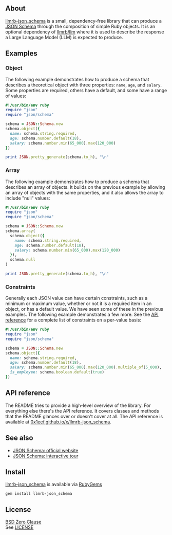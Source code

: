 ## About

[llmrb-json_schema](https://github.com/llmrb/json-schema)
is a small, dependency-free library that can produce a
[JSON Schema](https://json-schema.org/overview/what-is-jsonschema)
through the composition of simple Ruby objects. It is an optional
dependency of
[llmrb/llm](https://github.com/llmrb/llm)
where it is used to describe the response a Large Language Model
(LLM) is expected to produce.

## Examples

### Object

The following example demonstrates how to produce a schema that
describes a theoretical object with three properties: `name`, `age`,
and `salary`. Some properties are required, others have a default, and
some have a range of values:

```ruby
#!/usr/bin/env ruby
require "json"
require "json/schema"

schema = JSON::Schema.new
schema.object({
  name: schema.string.required,
  age: schema.number.default(18),
  salary: schema.number.min(65_000).max(120_000)
})

print JSON.pretty_generate(schema.to_h), "\n"
```

### Array

The following example demonstrates how to produce a schema that describes
an array of objects. It builds on the previous example by allowing an array
of objects with the same properties, and it also allows the array to include
"null" values:

```ruby
#!/usr/bin/env ruby
require "json"
require "json/schema"

schema = JSON::Schema.new
schema.array(
  schema.object({
    name: schema.string.required,
    age: schema.number.default(18),
    salary: schema.number.min(65_000).max(120_000)
  }),
  schema.null
)

print JSON.pretty_generate(schema.to_h), "\n"
```

### Constraints

Generally each JSON value can have certain constraints, such as a minimum or
maximum value, whether or not it is a required item in an object, or has a
default value. We have seen some of these in the previous examples. The following
example demonstrates a few more. See the
[API reference](https://0x1eef.github.io/x/llmrb-json_schema)
for a complete list of constraints on a per-value basis:

```ruby
#!/usr/bin/env ruby
require "json"
require "json/schema"

schema = JSON::Schema.new
schema.object({
  name: schema.string.required,
  age: schema.number.default(18),
  salary: schema.number.min(65_000).max(120_000).multiple_of(5_000),
  is_employee: schema.boolean.default(true)
})
```

## API reference

The README tries to provide a high-level overview of the library. For everything
else there's the API reference. It covers classes and methods that the README glances
over or doesn't cover at all. The API reference is available at
[0x1eef.github.io/x/llmrb-json_schema](https://0x1eef.github.io/x/llmrb-json_schema).

## See also

* [JSON Schema: official website](https://json-schema.org/)
* [JSON Schema: interactive tour](https://tour.json-schema.org/)

## Install

[llmrb-json_schema](https://github.com/llmrb/json-schema) is available
via [RubyGems](https://rubygems.org/gems/llmrb-json_schema)

	gem install llmrb-json_schema


## License
[BSD Zero Clause](https://choosealicense.com/licenses/0bsd/)
<br>
See [LICENSE](./LICENSE)
